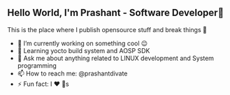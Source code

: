 ## Hello World, I'm Prashant - Software Developer👋

This is the place where I publish opensource stuff and break things 🤣
* 🔭 I’m currently working on something cool 😉 
* 🌱 Learning yocto build system and AOSP SDK
* 💬 Ask me about anything related to LINUX development and System programming
* 📫 How to reach me: @prashantdivate
* ⚡ Fun fact: I ❤️ 🐶s
